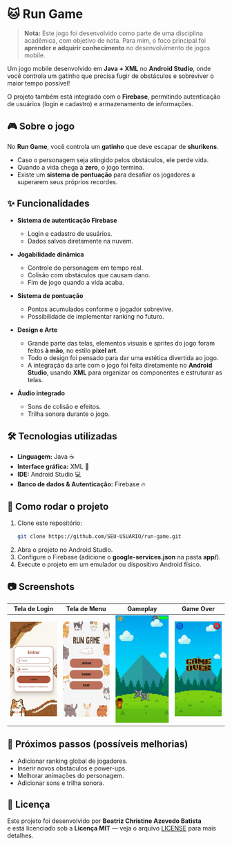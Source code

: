 # 🐱 Run Game

> **Nota:** Este jogo foi desenvolvido como parte de uma disciplina acadêmica, com objetivo de nota. Para mim, o foco principal foi **aprender e adquirir conhecimento** no desenvolvimento de jogos mobile.

Um jogo mobile desenvolvido em **Java + XML** no **Android Studio**, onde você controla um gatinho que precisa fugir de obstáculos e sobreviver o maior tempo possível!

O projeto também está integrado com o **Firebase**, permitindo autenticação de usuários (login e cadastro) e armazenamento de informações.

## 🎮 Sobre o jogo

No **Run Game**, você controla um **gatinho** que deve escapar de **shurikens**.  
- Caso o personagem seja atingido pelos obstáculos, ele perde vida.  
- Quando a vida chega a **zero**, o jogo termina.  
- Existe um **sistema de pontuação** para desafiar os jogadores a superarem seus próprios recordes.  

## ✨ Funcionalidades

- **Sistema de autenticação Firebase**  
  - Login e cadastro de usuários.  
  - Dados salvos diretamente na nuvem.  

- **Jogabilidade dinâmica**  
  - Controle do personagem em tempo real.  
  - Colisão com obstáculos que causam dano.  
  - Fim de jogo quando a vida acaba.  

- **Sistema de pontuação**  
  - Pontos acumulados conforme o jogador sobrevive.  
  - Possibilidade de implementar ranking no futuro.

- **Design e Arte**
  - Grande parte das telas, elementos visuais e sprites do jogo foram feitos **à mão**, no estilo **pixel art**.  
  - Todo o design foi pensado para dar uma estética divertida ao jogo.  
  - A integração da arte com o jogo foi feita diretamente no **Android Studio**, usando **XML** para organizar os componentes e estruturar as telas.  

- **Áudio integrado**  
  - Sons de colisão e efeitos.  
  - Trilha sonora durante o jogo.  

## 🛠️ Tecnologias utilizadas

- **Linguagem:** Java ☕  
- **Interface gráfica:** XML 🎨  
- **IDE:** Android Studio 💻  
- **Banco de dados & Autenticação:** Firebase 🔥  

## 🚀 Como rodar o projeto

1. Clone este repositório:  
   ```bash
   git clone https://github.com/SEU-USUARIO/run-game.git
   ```
2. Abra o projeto no Android Studio.
3. Configure o Firebase (adicione o **google-services.json** na pasta **app/**).
4. Execute o projeto em um emulador ou dispositivo Android físico.

## 📷 Screenshots

| Tela de Login | Tela de Menu | Gameplay | Game Over |
|---------------|--------------|----------|-----------|
| <img src="screenshots/login-tela.jpeg" width="180"/> | <img src="screenshots/menu-tela.jpeg" width="180"/> | <img src="screenshots/jogo-tela.jpeg" width="180"/> | <img src="screenshots/game-over-tela.jpeg" width="180"/> |

## 📌 Próximos passos (possíveis melhorias)
- Adicionar ranking global de jogadores.
- Inserir novos obstáculos e power-ups.
- Melhorar animações do personagem.
- Adicionar sons e trilha sonora.

## 📄 Licença
Este projeto foi desenvolvido por **Beatriz Christine Azevedo Batista**  
e está licenciado sob a **Licença MIT** — veja o arquivo [LICENSE](LICENSE) para mais detalhes.

